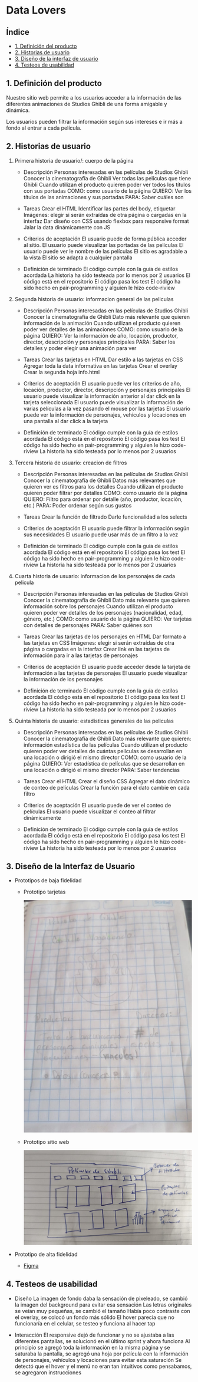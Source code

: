 # Data Lovers

## Índice

* [1. Definición del producto](#1-definición-del-producto)
* [2. Historias de usuario](#2-historias-de-usuario)
* [3. Diseño de la interfaz de usuario](#3-diseño-de-interfaz-de-usuario)
* [4. Testeos de usabilidad](#-testeos-de-usabilidad)

## 1. Definición del producto
Nuestro sitio web permite a los usuarios acceder a la información de las diferentes animaciones de Studios Ghibli de una forma amigable y dinámica. 

Los usuarios pueden filtrar la información según sus intereses e ir más a fondo al entrar a cada película. 

## 2. Historias de usuario
1. Primera historia de usuario/: cuerpo de la página
    * Descripción
        Personas interesadas en las películas de Studios Ghibli
        Conocer la cinematografía de Ghibli
        Ver todas las películas que tiene Ghibli
        Cuando utilizan el producto quieren poder ver todos los títulos con sus portadas
        COMO: como usuario de la página
        QUIERO: Ver los títulos de las animaciones y sus portadas
        PARA: Saber cuáles son

    * Tareas
        Crear el HTML
        Identificar las partes del body, etiquetar
        Imágenes: elegir si serán extraídas de otra página o cargadas en la interfaz
        Dar diseño con CSS usando flexbox para responsive format
        Jalar la data dinámicamente con JS

    * Criterios de aceptación
        El usuario puede de forma pública acceder al sitio.
        El usuario puede visualizar las portadas de las películas
        El usuario puede ver le nombre de las películas
        El sitio es agradable a la vista
        El sitio se adapta a cualquier pantalla

    * Definición de terminado
        El código cumple con la guía de estilos acordada
        La historia ha sido testeada por lo menos por 2 usuarios
        El código está en el repositorio
        El código pasa los test
        El código ha sido hecho en pair-programming y alguien le hizo code-riview

2. Segunda historia de usuario: informacion general de las peliculas
    * Descripción
        Personas interesadas en las películas de Studios Ghibli
        Conocer la cinematografía de Ghibli
        Dato más relevante que quieren información de la animación
        Cuando utilizan el producto quieren poder ver detalles de las animaciones
        COMO: como usuario de la página
        QUIERO: Ver la información de año, locación, productor, director, descripción y personajes principales
        PARA: Saber los detalles y poder elegir una animación para ver

    * Tareas
        Crear las tarjetas en HTML
        Dar estilo a las tarjetas en CSS
        Agregar toda la data informativa en las tarjetas
        Crear el overlay
        Crear la segunda hoja info.html

    * Criterios de aceptación
        El usuario puede ver los criterios de año, locación, productor, director, descripción y personajes principales
        El usuario puede visualizar la información anterior al dar click en la tarjeta seleccionada
        El usuario puede visualizar la información de varias películas a la vez pasando el mouse por las tarjetas
        El usuario puede ver la información de personajes, vehículos y locaciones en una pantalla al dar click a la tarjeta

    * Definición de terminado
        El código cumple con la guía de estilos acordada
        El código está en el repositorio
        El código pasa los test
        El código ha sido hecho en pair-programming y alguien le hizo code-riview
        La historia ha sido testeada por lo menos por 2 usuarios

3. Tercera historia de usuario: creacion de filtros
    * Descripción
        Personas interesadas en las películas de Studios Ghibli
        Conocer la cinematografía de Ghibli
        Datos más relevantes que quieren ver es filtros para los detalles
        Cuando utilizan el producto quieren poder filtrar por detalles
        COMO: como usuario de la página
        QUIERO: Filtro para ordenar por detalle (año, productor, locación, etc.)
        PARA: Poder ordenar según sus gustos

    * Tareas
        Crear la función de filtrado
        Darle funcionalidad a los selects

    * Criterios de aceptación
        El usuario puede filtrar la información según sus necesidades
        El usuario puede usar más de un filtro a la vez

    * Definición de terminado
        El código cumple con la guía de estilos acordada
        El código está en el repositorio
        El código pasa los test
        El código ha sido hecho en pair-programming y alguien le hizo code-riview
        La historia ha sido testeada por lo menos por 2 usuarios

4. Cuarta historia de usuario: informacion de los personajes de cada pelicula
    * Descripción
        Personas interesadas en las películas de Studios Ghibli
        Conocer la cinematografía de Ghibli
        Dato más relevante que quieren información sobre los personajes
        Cuando utilizan el producto quieren poder ver detalles de los personajes (nacionalidad, edad, género, etc.)
        COMO: como usuario de la página
        QUIERO: Ver tarjetas con detalles de personajes
        PARA: Saber quiénes son

    * Tareas
        Crear las tarjetas de los personajes en HTML
        Dar formato a las tarjetas en CSS
        Imágenes: elegir si serán extraídas de otra página o cargadas en la interfaz
        Crear link en las tarjetas de información para ir a las tarjetas de personajes

    * Criterios de aceptación
        El usuario puede acceder desde la tarjeta de información a las tarjetas de personajes
        El usuario puede visualizar la información de los personajes

    * Definición de terminado
        El código cumple con la guía de estilos acordada
        El código está en el repositorio
        El código pasa los test
        El código ha sido hecho en pair-programming y alguien le hizo code-riview
        La historia ha sido testeada por lo menos por 2 usuarios

5. Quinta historia de usuario: estadisticas generales de las peliculas
    * Descripción
        Personas interesadas en las películas de Studios Ghibli
        Conocer la cinematografía de Ghibli
        Dato más relevante que quieren: información estadística de las películas
        Cuando utilizan el producto quieren poder ver detalles de cuántas películas se desarrollan en una locación o dirigió el mismo director
        COMO: como usuario de la página
        QUIERO: Ver estadística de películas que se desarrollan en una locación o dirigió el mismo director
        PARA: Saber tendencias

    * Tareas
        Crear el HTML
        Crear el diseño CSS
        Agregar el dato dinámico de conteo de películas
        Crear la función para el dato cambie en cada filtro

    * Criterios de aceptación
        El usuario puede de ver el conteo de películas
        El usuario puede visualizar el conteo al filtrar dinámicamente

    * Definición de terminado
        El código cumple con la guía de estilos acordada
        El código está en el repositorio
        El código pasa los test
        El código ha sido hecho en pair-programming y alguien le hizo code-riview
        La historia ha sido testeada por lo menos por 2 usuarios


## 3. Diseño de la Interfaz de Usuario
* Prototipos de baja fidelidad
    * Prototipo tarjetas

        ![prototipo de tarjetas](src/images/ProtipoTarjetas.png)
    
    * Prototipo sitio web

        ![prototipo web](src/images/PrototipoWeb.png)

* Prototipo de alta fidelidad

    * [Figma](https://www.figma.com/file/bZIv7OtI8FI1I7Gj0nJ31y/Studio-Ghibli?type=whiteboard&node-id=0-1&t=1QKWkoXXPV8jUBr2-0)

## 4. Testeos de usabilidad
* Diseño 
    La imagen de fondo daba la sensación de pixeleado, se cambió la imagen del background para evitar esa sensación 
    Las letras originales se veían muy pequeñas, se cambió el tamaño
    Había poco contraste con el overlay, se colocó un fondo más sólido
    El hover parecía que no funcionaría en el celular, se testeo y funciona al hacer tap
   
* Interacción
    El responsive dejó de funcionar y no se ajustaba a las diferentes pantallas, se solucionó en el último sprint y ahora funciona
    Al principio se agregó toda la información en la misma página y se saturaba la pantalla, se agregó una hoja por película con la información de personajes, vehículos y locaciones para evitar esta saturación
    Se detectó que el hover y el menú no eran tan intuitivos como pensabamos, se agregaron instrucciones
